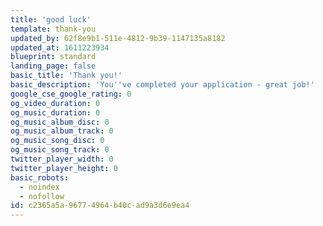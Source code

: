```yaml
---
title: 'good luck'
template: thank-you
updated_by: 62f8e9b1-511e-4812-9b39-1147135a8182
updated_at: 1611223934
blueprint: standard
landing_page: false
basic_title: 'Thank you!'
basic_description: 'You''ve completed your application - great job!'
google_cse_google_rating: 0
og_video_duration: 0
og_music_duration: 0
og_music_album_disc: 0
og_music_album_track: 0
og_music_song_disc: 0
og_music_song_track: 0
twitter_player_width: 0
twitter_player_height: 0
basic_robots:
  - noindex
  - nofollow
id: c2365a5a-9677-4964-b40c-ad9a3d6e9ea4
---
```

